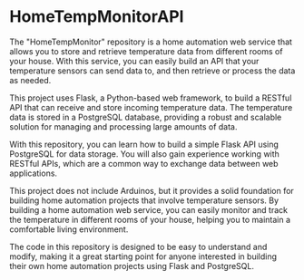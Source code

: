 # HomeTempMonitorAPI
</hr>

The "HomeTempMonitor" repository is a home automation web service that allows you to store and retrieve temperature data from different rooms of your house. With this service, you can easily build an API that your temperature sensors can send data to, and then retrieve or process the data as needed.

This project uses Flask, a Python-based web framework, to build a RESTful API that can receive and store incoming temperature data. The temperature data is stored in a PostgreSQL database, providing a robust and scalable solution for managing and processing large amounts of data.

With this repository, you can learn how to build a simple Flask API using PostgreSQL for data storage. You will also gain experience working with RESTful APIs, which are a common way to exchange data between web applications.

This project does not include Arduinos, but it provides a solid foundation for building home automation projects that involve temperature sensors. By building a home automation web service, you can easily monitor and track the temperature in different rooms of your house, helping you to maintain a comfortable living environment.

The code in this repository is designed to be easy to understand and modify, making it a great starting point for anyone interested in building their own home automation projects using Flask and PostgreSQL.